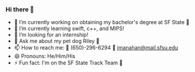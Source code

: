 ### Hi there 👋

- 🔭 I’m currently working on obtaining my bachelor's degree at SF State 🐊
- 🌱 I’m currently learning swift, c++, and MIPS! 
- 🤔 I’m looking for an internship!
- 💬 Ask me about my pet dog Riley 🐶
- 📫 How to reach me: 📱 (650)-296-6294  📩 jmanahan@mail.sfsu.edu
- 😄 Pronouns: He/Him/His
- ⚡ Fun fact: I'm on the SF State Track Team 🏃

